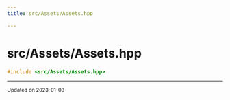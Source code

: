 ```yaml
---
title: src/Assets/Assets.hpp

---
```


# src/Assets/Assets.hpp




```cpp
#include <src/Assets/Assets.hpp>
```






-------------------------------

<sub>Updated on 2023-01-03</sub>
